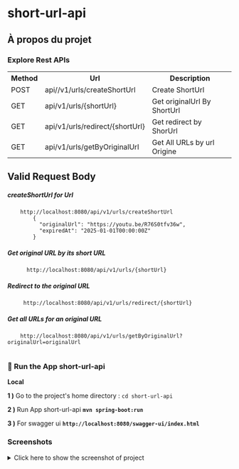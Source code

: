 # short-url-api
## À propos du projet

### Explore Rest APIs

<table style="width:100%">
  <tr>
      <th>Method</th>
      <th>Url</th>
      <th>Description</th> 
</tr>
  <tr>
      <td>POST</td>
      <td>api//v1/urls/createShortUrl</td>
      <td>Create ShortUrl</td>
  </tr>
  <tr>
      <td>GET</td>
      <td>api/v1/urls/{shortUrl}</td>
      <td>Get originalUrl By ShortUrl</td>
  </tr>
  <tr>
      <td>GET</td>
      <td>api/v1/urls/redirect/{shortUrl}</td>
      <td>Get redirect by ShorUrl</td>
  </tr>
  <tr>
      <td>GET</td>
      <td>api/v1/urls/getByOriginalUrl</td>
      <td>Get All URLs by url Origine</td>
  </tr>
</table>

## Valid Request Body

##### <a id=""> createShortUrl for Url

``` 
    http://localhost:8080/api/v1/urls/createShortUrl    
        {
          "originalUrl": "https://youtu.be/R76S0tfv36w",
          "expiredAt": "2025-01-01T00:00:00Z"
        }

```

##### <a id="">  Get original URL by its short URL

```
      http://localhost:8080/api/v1/urls/{shortUrl}    

```

##### <a id=""> Redirect to the original URL

```
     http://localhost:8080/api/v1/urls/redirect/{shortUrl}
```

##### <a id=""> Get all URLs for an original URL

```
    http://localhost:8080/api/v1/urls/getByOriginalUrl?originalUrl=originalUrl
   
```

### 🔨 Run the App short-url-api

<b>Local</b>

<b>1 )</b> Go to the project's home directory :  `cd short-url-api`

<b>2 )</b> Run App short-url-api <b> `mvn spring-boot:run` </b>

<b>3 )</b> For swagger ui <b> `http://localhost:8080/swagger-ui/index.html`</b>


### Screenshots

<details>
<summary>Click here to show the screenshot of project</summary>
    <p> short-url-api Swagger UI</p>
    <img src ="/home/khalid/Images/Challenger-short-url-api/short-url-api/url-short-api/docs/swagger-ui.png" alt="">

<p> create shortUrl Swagger UI</p>
    <img src ="/home/khalid/Images/Challenger-short-url-api/short-url-api/url-short-api/docs/createShortUrl.png" alt="">

<p> Get urlOriginal by short url Swagger UI</p>
    <img src ="/home/khalid/Images/Challenger-short-url-api/short-url-api/url-short-api/docs/getUrlOriginalByShortUrl.png" alt="">

 <p> allUrls Swagger UI</p>
    <img src ="/home/khalid/Images/Challenger-short-url-api/short-url-api/url-short-api/docs/getAllUrlsByOriginalUrl.png" alt="">

 <p> allUrls Swagger UI</p>
    <img src ="/home/khalid/Images/Challenger-short-url-api/short-url-api/url-short-api/docs/allUrls.png" alt="">
</details>
